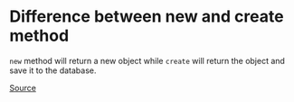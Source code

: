 # Difference between new and create method

`new` method will return a new object while `create` will return the object and save it to the database.

[Source](https://guides.rubyonrails.org/active_record_basics.html#create)
